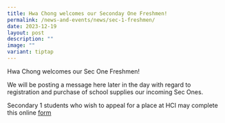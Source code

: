 ```yaml
---
title: Hwa Chong welcomes our Seconday One Freshmen!
permalink: /news-and-events/news/sec-1-freshmen/
date: 2023-12-19
layout: post
description: ""
image: ""
variant: tiptap
---
```

<p>Hwa Chong welcomes our Sec One Freshmen! </p><p>We will be posting a message here later in the day with regard to registration and purchase of school supplies our incoming Sec Ones.</p><p>Secondary 1 students who wish to appeal for a place at HCI may complete this online <a href="https://go.gov.sg/hci-appeal-2024" rel="noopener noreferrer nofollow" target="_blank">form</a></p>